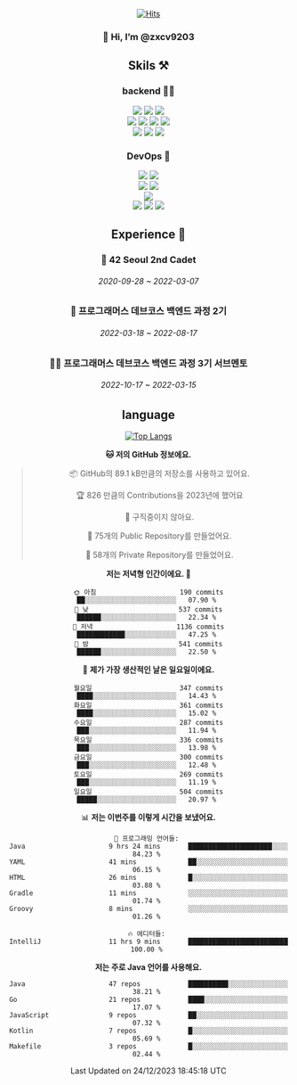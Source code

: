 <div align="center">

[![Hits](https://hits.seeyoufarm.com/api/count/incr/badge.svg?url=https%3A%2F%2Fgithub.com%2Fzxcv9203%2Fhit-counter&count_bg=%23FF7272&title_bg=%23324C2E&icon=codeigniter.svg&icon_color=%23DD5B5B&title=%EB%B0%A9%EB%AC%B8%EC%9E%90&edge_flat=false)](https://hits.seeyoufarm.com)
  
### 👋 Hi, I’m @zxcv9203

## Skils ⚒️
### backend 🧑‍💻
  
<img src="https://img.shields.io/badge/Java-FF6600?style=flat-square&logo=buymeacoffee&logoColor=white"/>
<img src="https://img.shields.io/badge/Go-0099FF?style=flat-square&logo=go&logoColor=white"/>
<img src="https://img.shields.io/badge/Kotlin-7F52FF?style=flat-square&logo=kotlin&logoColor=white"/>
  
  
<br />
  
<img src="https://img.shields.io/badge/Spring-339933?style=flat-square&logo=Spring&logoColor=white"/>
<img src="https://img.shields.io/badge/Spring Boot-339933?style=flat-square&logo=Spring Boot&logoColor=white"/>
<img src="https://img.shields.io/badge/Spring Security-339933?style=flat-square&logo=Spring Security&logoColor=white"/>
  
<img src="https://img.shields.io/badge/Spring Data JPA-339933?style=flat-square&logo=Hibernate&logoColor=white"/>

<br />
  
  <img src="https://img.shields.io/badge/mysql-0099FF?style=flat-square&logo=mysql&logoColor=white"/>
  <img src="https://img.shields.io/badge/mariadb-0099FF?style=flat-square&logo=mariadb&logoColor=white"/>
  <img src="https://img.shields.io/badge/mongoDB-47A248?style=flat-square&logo=mongodb&logoColor=white"/>
  
  
### DevOps 🚀
  
  <img src="https://img.shields.io/badge/docker-2496ED?style=flat-square&logo=docker&logoColor=white"/>
  <img src="https://img.shields.io/badge/kubernetes-326CE5?style=flat-square&logo=kubernetes&logoColor=white"/>
  
  <br />
  
  <img src="https://img.shields.io/badge/Github Actions-2088FF?style=flat-square&logo=githubactions&logoColor=white"/>
  <img src="https://img.shields.io/badge/Jenkins-D24939?style=flat-square&logo=jenkins&logoColor=white"/>
  
  
  <br />
  <img src="https://img.shields.io/badge/terraform-7B42BC?style=flat-square&logo=terraform&logoColor=white"/>
  
  <br />
  <img src="https://img.shields.io/badge/Amazon AWS-232F3E?style=flat-square&logo=Amazon AWS&logoColor=white"/>

  <img src="https://img.shields.io/badge/GCP-4285F4?style=flat-square&logo=googlecloud&logoColor=white"/>
  <img src="https://img.shields.io/badge/NCP-03C75A?style=flat-square&logo=naver&logoColor=white"/>
  
  
  
## Experience 🏃
  
### 🏫 42 Seoul 2nd Cadet
  ###### 2020-09-28 ~ 2022-03-07
  
### 🏫 프로그래머스 데브코스 백엔드 과정 2기 
  ###### 2022-03-18 ~ 2022-08-17
  
### 🧑‍🏫 프로그래머스 데브코스 백엔드 과정 3기 서브멘토 
  ###### 2022-10-17 ~ 2022-03-15

## language

[![Top Langs](https://github-readme-stats.vercel.app/api/top-langs/?username=zxcv9203&hide=html&exclude_repo=zxcv9203.github.io,golB&theme=grate-gatsby)](https://github.com/zxcv9203/github-readme-stats)
  
<!--START_SECTION:waka-->
**🐱 저의 GitHub 정보에요.** 

> 📦 GitHub의 89.1 kB만큼의 저장소를 사용하고 있어요. 
 > 
> 🏆 826 만큼의 Contributions을 2023년에 했어요
 > 
> 🚫 구직중이지 않아요.
 > 
> 📜 75개의 Public Repository를 만들었어요. 
 > 
> 🔑 58개의 Private Repository를 만들었어요. 
 > 
**저는 저녁형 인간이에요. 🦉** 

```text
🌞 아침                     190 commits         ██░░░░░░░░░░░░░░░░░░░░░░░   07.90 % 
🌆 낮　                     537 commits         ██████░░░░░░░░░░░░░░░░░░░   22.34 % 
🌃 저녁                     1136 commits        ████████████░░░░░░░░░░░░░   47.25 % 
🌙 밤　                     541 commits         ██████░░░░░░░░░░░░░░░░░░░   22.50 % 
```
📅 **제가 가장 생산적인 날은 일요일이에요.** 

```text
월요일                      347 commits         ████░░░░░░░░░░░░░░░░░░░░░   14.43 % 
화요일                      361 commits         ████░░░░░░░░░░░░░░░░░░░░░   15.02 % 
수요일                      287 commits         ███░░░░░░░░░░░░░░░░░░░░░░   11.94 % 
목요일                      336 commits         ███░░░░░░░░░░░░░░░░░░░░░░   13.98 % 
금요일                      300 commits         ███░░░░░░░░░░░░░░░░░░░░░░   12.48 % 
토요일                      269 commits         ███░░░░░░░░░░░░░░░░░░░░░░   11.19 % 
일요일                      504 commits         █████░░░░░░░░░░░░░░░░░░░░   20.97 % 
```


📊 **저는 이번주를 이렇게 시간을 보냈어요.** 

```text
💬 프로그래밍 언어들: 
Java                     9 hrs 24 mins       █████████████████████░░░░   84.23 % 
YAML                     41 mins             ██░░░░░░░░░░░░░░░░░░░░░░░   06.15 % 
HTML                     26 mins             █░░░░░░░░░░░░░░░░░░░░░░░░   03.88 % 
Gradle                   11 mins             ░░░░░░░░░░░░░░░░░░░░░░░░░   01.74 % 
Groovy                   8 mins              ░░░░░░░░░░░░░░░░░░░░░░░░░   01.26 % 

🔥 에디터들: 
IntelliJ                 11 hrs 9 mins       █████████████████████████   100.00 % 
```

**저는 주로 Java 언어를 사용해요.** 

```text
Java                     47 repos            ██████████░░░░░░░░░░░░░░░   38.21 % 
Go                       21 repos            ████░░░░░░░░░░░░░░░░░░░░░   17.07 % 
JavaScript               9 repos             ██░░░░░░░░░░░░░░░░░░░░░░░   07.32 % 
Kotlin                   7 repos             █░░░░░░░░░░░░░░░░░░░░░░░░   05.69 % 
Makefile                 3 repos             █░░░░░░░░░░░░░░░░░░░░░░░░   02.44 % 
```




 Last Updated on 24/12/2023 18:45:18 UTC
<!--END_SECTION:waka-->
  
</div>

